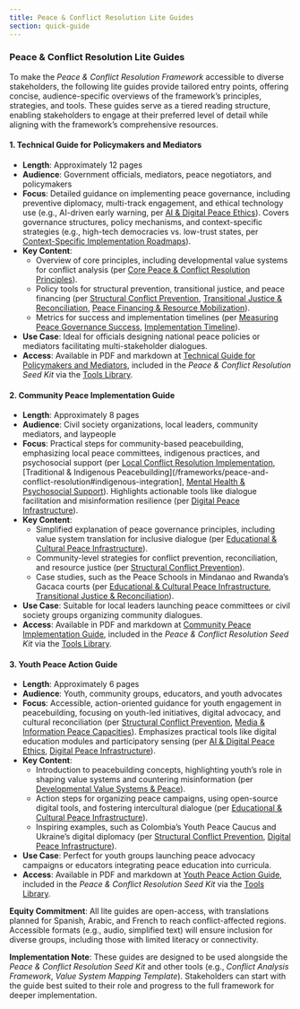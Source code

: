 ```yaml
---
title: Peace & Conflict Resolution Lite Guides
section: quick-guide
---
```


### Peace & Conflict Resolution Lite Guides

To make the *Peace & Conflict Resolution Framework* accessible to diverse stakeholders, the following lite guides provide tailored entry points, offering concise, audience-specific overviews of the framework’s principles, strategies, and tools. These guides serve as a tiered reading structure, enabling stakeholders to engage at their preferred level of detail while aligning with the framework’s comprehensive resources.

#### 1. Technical Guide for Policymakers and Mediators
- **Length**: Approximately 12 pages
- **Audience**: Government officials, mediators, peace negotiators, and policymakers
- **Focus**: Detailed guidance on implementing peace governance, including preventive diplomacy, multi-track engagement, and ethical technology use (e.g., AI-driven early warning, per [AI & Digital Peace Ethics](/frameworks/peace-and-conflict-resolution#ai-ethics)). Covers governance structures, policy mechanisms, and context-specific strategies (e.g., high-tech democracies vs. low-trust states, per [Context-Specific Implementation Roadmaps](/frameworks/peace-and-conflict-resolution#context-specific-roadmaps)).
- **Key Content**:
  - Overview of core principles, including developmental value systems for conflict analysis (per [Core Peace & Conflict Resolution Principles](/frameworks/peace-and-conflict-resolution#core-principles)).
  - Policy tools for structural prevention, transitional justice, and peace financing (per [Structural Conflict Prevention](/frameworks/peace-and-conflict-resolution#structural-prevention), [Transitional Justice & Reconciliation](/frameworks/peace-and-conflict-resolution#transitional-justice), [Peace Financing & Resource Mobilization](/frameworks/peace-and-conflict-resolution#peace-financing)).
  - Metrics for success and implementation timelines (per [Measuring Peace Governance Success](/frameworks/peace-and-conflict-resolution#measuring-success), [Implementation Timeline](/frameworks/peace-and-conflict-resolution#implementation-timeline)).
- **Use Case**: Ideal for officials designing national peace policies or mediators facilitating multi-stakeholder dialogues.
- **Access**: Available in PDF and markdown at [Technical Guide for Policymakers and Mediators](/frameworks/tools/peace/technical-guide-policymakers-en.pdf), included in the *Peace & Conflict Resolution Seed Kit* via the [Tools Library](/frameworks/tools/peace).

#### 2. Community Peace Implementation Guide
- **Length**: Approximately 8 pages
- **Audience**: Civil society organizations, local leaders, community mediators, and laypeople
- **Focus**: Practical steps for community-based peacebuilding, emphasizing local peace committees, indigenous practices, and psychosocial support (per [Local Conflict Resolution Implementation](/frameworks/peace-and-conflict-resolution#local-implementation), [Traditional & Indigenous Peacebuilding](/frameworks/peace-and-conflict-resolution#indigenous-integration], [Mental Health & Psychosocial Support](/frameworks/peace-and-conflict-resolution#mental-health)). Highlights actionable tools like dialogue facilitation and misinformation resilience (per [Digital Peace Infrastructure](/frameworks/peace-and-conflict-resolution#digital-infrastructure)).
- **Key Content**:
  - Simplified explanation of peace governance principles, including value system translation for inclusive dialogue (per [Educational & Cultural Peace Infrastructure](/frameworks/peace-and-conflict-resolution#educational-cultural-infrastructure)).
  - Community-level strategies for conflict prevention, reconciliation, and resource justice (per [Structural Conflict Prevention](/frameworks/peace-and-conflict-resolution#structural-prevention)).
  - Case studies, such as the Peace Schools in Mindanao and Rwanda’s Gacaca courts (per [Educational & Cultural Peace Infrastructure](/frameworks/peace-and-conflict-resolution#educational-cultural-infrastructure), [Transitional Justice & Reconciliation](/frameworks/peace-and-conflict-resolution#transitional-justice)).
- **Use Case**: Suitable for local leaders launching peace committees or civil society groups organizing community dialogues.
- **Access**: Available in PDF and markdown at [Community Peace Implementation Guide](/frameworks/tools/peace/community-peace-guide-en.pdf), included in the *Peace & Conflict Resolution Seed Kit* via the [Tools Library](/frameworks/tools/peace).

#### 3. Youth Peace Action Guide
- **Length**: Approximately 6 pages
- **Audience**: Youth, community groups, educators, and youth advocates
- **Focus**: Accessible, action-oriented guidance for youth engagement in peacebuilding, focusing on youth-led initiatives, digital advocacy, and cultural reconciliation (per [Structural Conflict Prevention](/frameworks/peace-and-conflict-resolution#structural-prevention), [Media & Information Peace Capacities](/frameworks/peace-and-conflict-resolution#media-information)). Emphasizes practical tools like digital education modules and participatory sensing (per [AI & Digital Peace Ethics](/frameworks/peace-and-conflict-resolution#ai-ethics), [Digital Peace Infrastructure](/frameworks/peace-and-conflict-resolution#digital-infrastructure)).
- **Key Content**:
  - Introduction to peacebuilding concepts, highlighting youth’s role in shaping value systems and countering misinformation (per [Developmental Value Systems & Peace](/frameworks/peace-and-conflict-resolution#developmental-value-systems)).
  - Action steps for organizing peace campaigns, using open-source digital tools, and fostering intercultural dialogue (per [Educational & Cultural Peace Infrastructure](/frameworks/peace-and-conflict-resolution#educational-cultural-infrastructure)).
  - Inspiring examples, such as Colombia’s Youth Peace Caucus and Ukraine’s digital diplomacy (per [Structural Conflict Prevention](/frameworks/peace-and-conflict-resolution#structural-prevention), [Digital Peace Infrastructure](/frameworks/peace-and-conflict-resolution#digital-infrastructure)).
- **Use Case**: Perfect for youth groups launching peace advocacy campaigns or educators integrating peace education into curricula.
- **Access**: Available in PDF and markdown at [Youth Peace Action Guide](/frameworks/tools/peace/youth-peace-action-guide-en.pdf), included in the *Peace & Conflict Resolution Seed Kit* via the [Tools Library](/frameworks/tools/peace).

**Equity Commitment**: All lite guides are open-access, with translations planned for Spanish, Arabic, and French to reach conflict-affected regions. Accessible formats (e.g., audio, simplified text) will ensure inclusion for diverse groups, including those with limited literacy or connectivity.

**Implementation Note**: These guides are designed to be used alongside the *Peace & Conflict Resolution Seed Kit* and other tools (e.g., *Conflict Analysis Framework*, *Value System Mapping Template*). Stakeholders can start with the guide best suited to their role and progress to the full framework for deeper implementation.
